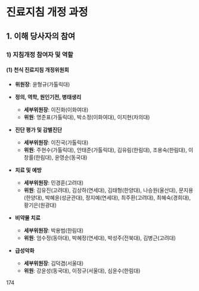 # 진료지침 개정 과정

## 1. 이해 당사자의 참여

### 1) 지침개정 참여자 및 역할

#### (1) 천식 진료지침 개정위원회

*   **위원장**: 윤형규(가톨릭대)

*   **정의, 역학, 원인기전, 병태생리**
    *   **세부위원장**: 이진화(이화여대)
    *   **위원**: 명준표(가톨릭대), 박소정(이화여대), 이지현(차의대)

*   **진단 평가 및 감별진단**
    *   **세부위원장**: 이진국(가톨릭대)
    *   **위원**: 주현수(가톨릭대), 안태준(가톨릭대), 김유림(한림대), 조용숙(한림대), 이창률(한림대), 윤영순(동국대)

*   **치료 및 예방**
    *   **세부위원장**: 민경훈(고려대)
    *   **위원**: 김유진(고려대), 김상하(연세대), 김태형(한양대), 나승원(울산대), 문지용(한양대), 박혜윤(성균관대), 정지예(연세대), 최주환(고려대), 최혜숙(경희대), 황기은(원광대)

*   **비약물 치료**
    *   **세부위원장**: 박용범(한림대)
    *   **위원**: 엄수정(동아대), 박혜정(연세대), 박성주(전북대), 김병근(고려대)

*   **급성악화**
    *   **세부위원장**: 김덕겸(서울대)
    *   **위원**: 강윤성(동국대), 이정규(서울대), 심윤수(한림대)

<PAGE>174